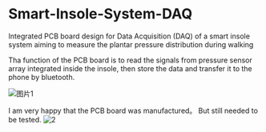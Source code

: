 # Smart-Insole-System-DAQ
Integrated PCB board design for Data Acquisition (DAQ) of a smart insole system aiming to measure the plantar pressure distribution during walking

Tha function of the PCB board is to read the signals from pressure sensor array integrated inside the insole, then store the data and transfer it to the phone by bluetooth.

![图片1](https://github.com/Qinfelix/Smart-Insole-System-DAQ/assets/101391988/236c2009-394d-4558-becd-ea61f260ffc2)


I am very happy that the PCB board was manufactured。 But still needed to be tested.
![2](https://github.com/Qinfelix/Smart-Insole-System-DAQ/assets/101391988/53200564-e01e-4109-9959-7c7446677966)
